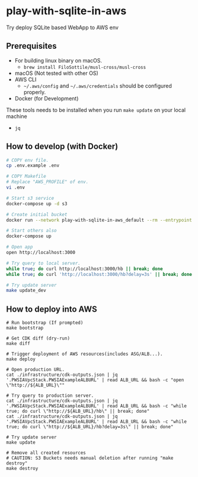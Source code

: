 # play-with-sqlite-in-aws
Try deploy SQLite based WebApp to AWS env

## Prerequisites

- For building linux binary on macOS.
  - `brew install FiloSottile/musl-cross/musl-cross`
- macOS (Not tested with other OS)
- AWS CLI
  - `~/.aws/config` and `~/.aws/credentials` should be configured properly.
- Docker (for Development)

These tools needs to be installed when you run `make update` on your local machine

- `jq`

## How to develop (with Docker)

```bash
# COPY env file.
cp .env.example .env

# COPY Makefile
# Replace "AWS_PROFILE" of env.
vi .env

# Start s3 service
docker-compose up -d s3

# Create initial bucket
docker run --network play-with-sqlite-in-aws_default --rm --entrypoint bash minio/mc -c "mc alias set minio http://s3:9000 DUMMY_ROOT_USER DUMMY_ROOT_PASSWORD && mc mb minio/pwsia-example-bucket"

# Start others also
docker-compose up

# Open app
open http://localhost:3000

# Try query to local server.
while true; do curl http://localhost:3000/hb || break; done
while true; do curl 'http://localhost:3000/hb?delay=3s' || break; done

# Try update server
make update_dev
```

## How to deploy into AWS

```
# Run bootstrap (If prompted)
make bootstrap

# Get CDK diff (dry-run)
make diff

# Trigger deployment of AWS resources(includes ASG/ALB...).
make deploy

# Open production URL.
cat ./infrastructure/cdk-outputs.json | jq '.PWSIAVpcStack.PWSIAExampleALBURL' | read ALB_URL && bash -c "open \"http://${ALB_URL}\""

# Try query to production server. 
cat ./infrastructure/cdk-outputs.json | jq '.PWSIAVpcStack.PWSIAExampleALBURL' | read ALB_URL && bash -c "while true; do curl \"http://${ALB_URL}/hb\" || break; done"
cat ./infrastructure/cdk-outputs.json | jq '.PWSIAVpcStack.PWSIAExampleALBURL' | read ALB_URL && bash -c "while true; do curl \"http://${ALB_URL}/hb?delay=3s\" || break; done"

# Try update server
make update

# Remove all created resources
# CAUTION: S3 Buckets needs manual deletion after running "make destroy"
make destroy
```
